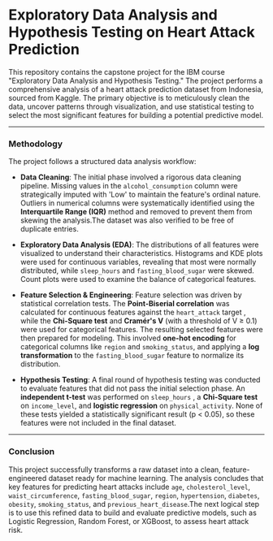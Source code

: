 # Exploratory Data Analysis and Hypothesis Testing on Heart Attack Prediction

This repository contains the capstone project for the IBM course "Exploratory Data Analysis and Hypothesis Testing." The project performs a comprehensive analysis of a heart attack prediction dataset from Indonesia, sourced from Kaggle. The primary objective is to meticulously clean the data, uncover patterns through visualization, and use statistical testing to select the most significant features for building a potential predictive model.

---

### Methodology

The project follows a structured data analysis workflow:

* **Data Cleaning**: The initial phase involved a rigorous data cleaning pipeline. Missing values in the `alcohol_consumption` column were strategically imputed with 'Low' to maintain the feature's ordinal nature. Outliers in numerical columns were systematically identified using the **Interquartile Range (IQR)** method and removed to prevent them from skewing the analysis.The dataset was also verified to be free of duplicate entries.

* **Exploratory Data Analysis (EDA)**: The distributions of all features were visualized to understand their characteristics. Histograms and KDE plots were used for continuous variables, revealing that most were normally distributed, while `sleep_hours` and `fasting_blood_sugar` were skewed. Count plots were used to examine the balance of categorical features.

* **Feature Selection & Engineering**: Feature selection was driven by statistical correlation tests. The **Point-Biserial correlation** was calculated for continuous features against the `heart_attack` target , while the **Chi-Square test** and **Cramér's V** (with a threshold of V ≥ 0.1) were used for categorical features. The resulting selected features were then prepared for modeling. This involved **one-hot encoding** for categorical columns like `region` and `smoking_status`, and applying a **log transformation** to the `fasting_blood_sugar` feature to normalize its distribution.

* **Hypothesis Testing**: A final round of hypothesis testing was conducted to evaluate features that did not pass the initial selection phase. An **independent t-test** was performed on `sleep_hours` , a **Chi-Square test** on `income_level`, and **logistic regression** on `physical_activity`. None of these tests yielded a statistically significant result (p < 0.05), so these features were not included in the final dataset.

---

### Conclusion

This project successfully transforms a raw dataset into a clean, feature-engineered dataset ready for machine learning. The analysis concludes that key features for predicting heart attacks include `age`, `cholesterol_level`, `waist_circumference`, `fasting_blood_sugar`, `region`, `hypertension`, `diabetes`, `obesity`, `smoking_status`, and `previous_heart_disease`.The next logical step is to use this refined data to build and evaluate predictive models, such as Logistic Regression, Random Forest, or XGBoost, to assess heart attack risk.
